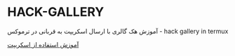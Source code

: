 ﻿# HACK-GALLERY
آموزش هک گالری با ارسال اسکریپت به قربانی در ترموکس - hack gallery in termux


<a href="WWW.SALADMATLAB.RZB.IR">آموزش استفاده از اسکریپت</a>

